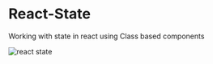 # React-State
Working with state in react using Class based components

![react state](https://user-images.githubusercontent.com/82509653/214082880-6a6b0902-0174-4ea6-bf8e-54e368acd6a9.png)
